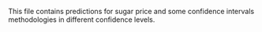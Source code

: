 This file contains predictions for sugar price and some confidence intervals methodologies in different confidence levels.
